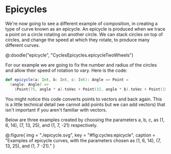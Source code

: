 # Epicycles

We're now going to see a different example of composition, in creating a type of curve known as an epicycle. An epicycle is produced when we trace a point on a circle rotating on another circle. We can stack circles on top of circles, and change the speed at which they rotate, to produce many different curves. 

@:doodle("epicycle", "CyclesEpicycles.epicycleTwoWheels")

For our example we are going to fix the number and radius of the circles and allow their speed of rotation to vary. Here is the code:

```scala
def epicycle(a: Int, b: Int, c: Int): Angle => Point =
  (angle: Angle) =>
    (Point(75, angle * a).toVec + Point(32, angle * b).toVec + Point(15, angle * c).toVec).toPoint
```

You might notice this code converts points to vectors and back again. This is a little technical detail (we cannot add points but we can add vectors) that isn't important if you aren't familiar with vectors.

Below are three examples created by choosing the parameters a, b, c, as (1, 6, 14), (7, 13, 25), and (1, 7, -21) respectively.

@:figure{ img = "./epicycle.svg", key = "#fig:cycles:epicycle", caption = "Examples of epicycle curves, with the parameters chosen as (1, 6, 14), (7, 13, 25), and (1, 7 -21)." }
